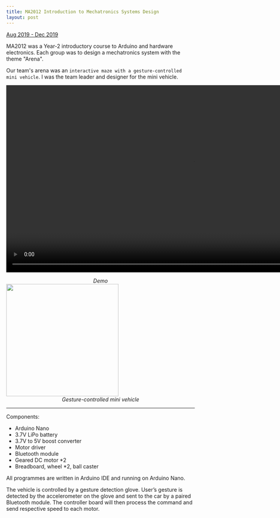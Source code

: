 ```yaml
---
title: MA2012 Introduction to Mechatronics Systems Design
layout: post
---
```

<div style="text-align: left"><u>Aug 2019 - Dec 2019</u></div>

MA2012 was a Year-2 introductory course to Arduino and hardware electronics. Each group was to design a mechatronics system with the theme "Arena".

Our team's arena was an `interactive maze with a gesture-controlled mini vehicle`. I was the team leader and designer for the mini vehicle.

<p align="center"><video height="500" controls>
  <source type="video/mp4" src="http://centiLinda.github.io/portfolio/assets/images/2012_video.mp4">
</video></p>
<div style="text-align: center"><em>Demo</em></div>

<img src="http://centiLinda.github.io/portfolio/assets/images/2012_mini_car.jpg" width="300"/>
<div style="text-align: center"><em>Gesture-controlled mini vehicle</em></div>

---

Components:
- Arduino Nano
- 3.7V LiPo battery
- 3.7V to 5V boost converter
- Motor driver
- Bluetooth module
- Geared DC motor *2
- Breadboard, wheel *2, ball caster

All programmes are written in Arduino IDE and running on Arduino Nano.

The vehicle is controlled by a gesture detection glove. User’s gesture is detected by the accelerometer on the glove and sent to the car by a paired Bluetooth module. The controller board will then process the command and send respective speed to each motor.

